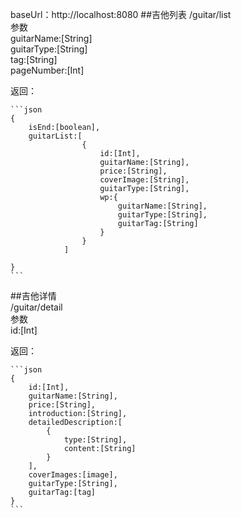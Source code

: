 baseUrl：http://localhost:8080
##吉他列表
/guitar/list   
参数   
guitarName:[String]      
guitarType:[String]  
tag:[String]       
pageNumber:[Int]   


返回：       

	```json
	{
		isEnd:[boolean],
		guitarList:[
					{
						id:[Int],
						guitarName:[String],
						price:[String],
						coverImage:[String],
						guitarType:[String],
						wp:{
							guitarName:[String],
							guitarType:[String],
							guitarTag:[String]
						}
					}
				]
			 
	}
	```
##吉他详情  
/guitar/detail   
参数       
id:[Int]
   
返回：

 	```json
	{
		id:[Int],
		guitarName:[String],
		price:[String],
		introduction:[String],
		detailedDescription:[
			{
				type:[String],
				content:[String]
			}
		],
		coverImages:[image],
		guitarType:[String],
		guitarTag:[tag]
	}
	```
